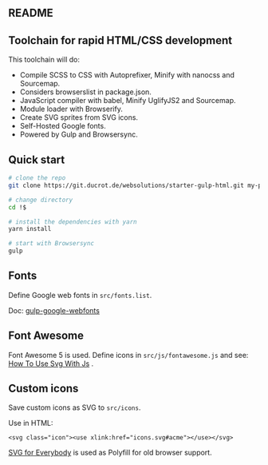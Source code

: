 README
------

## Toolchain for rapid HTML/CSS development

This toolchain will do:

- Compile SCSS to CSS with Autoprefixer, Minify with nanocss and Sourcemap.
- Considers browserslist in package.json.
- JavaScript compiler with babel, Minify UglifyJS2 and Sourcemap.
- Module loader with Browserify.
- Create SVG sprites from SVG icons.
- Self-Hosted Google fonts.
- Powered by Gulp and Browsersync.


## Quick start

```bash
# clone the repo
git clone https://git.ducrot.de/websolutions/starter-gulp-html.git my-project

# change directory
cd !$

# install the dependencies with yarn
yarn install

# start with Browsersync
gulp
```


## Fonts

Define Google web fonts in `src/fonts.list`.

Doc: [gulp-google-webfonts](https://www.npmjs.com/package/gulp-google-webfonts)


## Font Awesome

Font Awesome 5 is used. Define icons in `src/js/fontawesome.js` and see:
[How To Use Svg With Js](https://fontawesome.com/how-to-use/svg-with-js) .


## Custom icons

Save custom icons as SVG to `src/icons`.

Use in HTML:

```
<svg class="icon"><use xlink:href="icons.svg#acme"></use></svg>
```

[SVG for Everybody](https://jonathantneal.github.io/svg4everybody/) is used as Polyfill for old browser support.